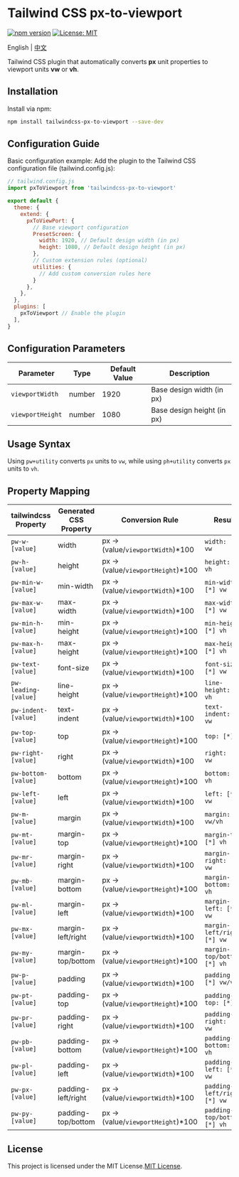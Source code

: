 # Tailwind CSS px-to-viewport

[![npm version](https://img.shields.io/npm/v/tailwindcss-px-to-viewport)](https://www.npmjs.com/package/tailwindcss-px-to-viewport) [![License: MIT](https://img.shields.io/badge/License-MIT-blue.svg)](https://opensource.org/licenses/MIT)

English | [中文](README_CN.md)

Tailwind CSS plugin that automatically converts **px** unit properties to viewport units **vw** or **vh**.

## Installation

Install via npm:

```bash
npm install tailwindcss-px-to-viewport --save-dev
```

## Configuration Guide

Basic configuration example:
Add the plugin to the Tailwind CSS configuration file (tailwind.config.js):

```javascript
// tailwind.config.js
import pxToViewport from 'tailwindcss-px-to-viewport'

export default {
  theme: {
    extend: {
      pxToViewPort: {
        // Base viewport configuration
        PresetScreen: {
          width: 1920, // Default design width (in px)
          height: 1080, // Default design height (in px)
        },
        // Custom extension rules (optional)
        utilities: {
          // Add custom conversion rules here
        }
      },
    },
  },
  plugins: [
    pxToViewport // Enable the plugin
  ],
}
```

## Configuration Parameters

| **Parameter** | **Type** | **Default Value** | **Description**      |
| ------------------- | -------------- | ----------------------- | -------------------------- |
| `viewportWidth`   | number         | 1920                    | Base design width (in px)  |
| `viewportHeight`  | number         | 1080                    | Base design height (in px) |

## Usage Syntax

Using `pw+utility` converts `px` units to `vw`, while using `ph+utility` converts `px` units to `vh`.

## Property Mapping

| **tailwindcss Property** | **Generated CSS Property** | **Conversion Rule**            | **Result**               |
| ------------------------------ | -------------------------------- | ------------------------------------ | ------------------------------ |
| `pw-w-[value]`               | width                            | px → (value/`viewportWidth`)*100  | `width: [*] vw`              |
| `pw-h-[value]`               | height                           | px → (value/`viewportHeight`)*100 | `height: [*] vh`             |
| `pw-min-w-[value]`           | min-width                        | px → (value/`viewportWidth`)*100  | `min-width: [*] vw`          |
| `pw-max-w-[value]`           | max-width                        | px → (value/`viewportWidth`)*100  | `max-width: [*] vw`          |
| `pw-min-h-[value]`           | min-height                       | px → (value/`viewportHeight`)*100 | `min-height: [*] vh`         |
| `pw-max-h-[value]`           | max-height                       | px → (value/`viewportHeight`)*100 | `max-height: [*] vh`         |
| `pw-text-[value]`            | font-size                        | px → (value/`viewportWidth`)*100  | `font-size: [*] vw`          |
| `pw-leading-[value]`         | line-height                      | px → (value/`viewportHeight`)*100 | `line-height: [*] vh`        |
| `pw-indent-[value]`          | text-indent                      | px → (value/`viewportWidth`)*100  | `text-indent: [*] vw`        |
| `pw-top-[value]`             | top                              | px → (value/`viewportHeight`)*100 | `top: [*] vh`                |
| `pw-right-[value]`           | right                            | px → (value/`viewportWidth`)*100  | `right: [*] vw`              |
| `pw-bottom-[value]`          | bottom                           | px → (value/`viewportHeight`)*100 | `bottom: [*] vh`             |
| `pw-left-[value]`            | left                             | px → (value/`viewportWidth`)*100  | `left: [*] vw`               |
| `pw-m-[value]`               | margin                           | px → (value/`viewportWidth`)*100  | `margin: [*] vw/vh`          |
| `pw-mt-[value]`              | margin-top                       | px → (value/`viewportHeight`)*100 | `margin-top: [*] vh`         |
| `pw-mr-[value]`              | margin-right                     | px → (value/`viewportWidth`)*100  | `margin-right: [*] vw`       |
| `pw-mb-[value]`              | margin-bottom                    | px → (value/`viewportHeight`)*100 | `margin-bottom: [*] vh`      |
| `pw-ml-[value]`              | margin-left                      | px → (value/`viewportWidth`)*100  | `margin-left: [*] vw`        |
| `pw-mx-[value]`              | margin-left/right                | px → (value/`viewportWidth`)*100  | `margin-left/right: [*] vw`  |
| `pw-my-[value]`              | margin-top/bottom                | px → (value/`viewportHeight`)*100 | `margin-top/bottom: [*] vh`  |
| `pw-p-[value]`               | padding                          | px → (value/`viewportWidth`)*100  | `padding: [*] vw/vh`         |
| `pw-pt-[value]`              | padding-top                      | px → (value/`viewportHeight`)*100 | `padding-top: [*] vh`        |
| `pw-pr-[value]`              | padding-right                    | px → (value/`viewportWidth`)*100  | `padding-right: [*] vw`      |
| `pw-pb-[value]`              | padding-bottom                   | px → (value/`viewportHeight`)*100 | `padding-bottom: [*] vh`     |
| `pw-pl-[value]`              | padding-left                     | px → (value/`viewportWidth`)*100  | `padding-left: [*] vw`       |
| `pw-px-[value]`              | padding-left/right               | px → (value/`viewportWidth`)*100  | `padding-left/right: [*] vw` |
| `pw-py-[value]`              | padding-top/bottom               | px → (value/`viewportHeight`)*100 | `padding-top/bottom: [*] vh` |

## License

This project is licensed under the MIT License.[MIT License](LICENSE).
